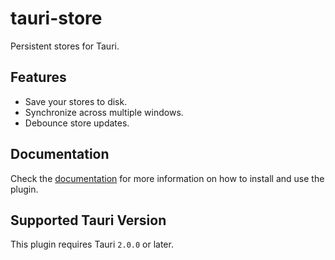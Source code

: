 # tauri-store

Persistent stores for Tauri.

## Features

- Save your stores to disk.
- Synchronize across multiple windows.
- Debounce store updates.

## Documentation

Check the [documentation](https://tb.dev.br/tauri-store/) for more information on how to install and use the plugin.

## Supported Tauri Version

This plugin requires Tauri `2.0.0` or later.
